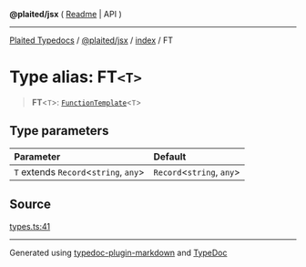 **@plaited/jsx** ( [Readme](../../README.md) \| API )

***

[Plaited Typedocs](../../../../modules.md) / [@plaited/jsx](../../modules.md) / [index](../README.md) / FT

# Type alias: FT`<T>`

> **FT**\<`T`\>: [`FunctionTemplate`](FunctionTemplate.md)\<`T`\>

## Type parameters

| Parameter | Default |
| :------ | :------ |
| `T` extends `Record`\<`string`, `any`\> | `Record`\<`string`, `any`\> |

## Source

[types.ts:41](https://github.com/plaited/plaited/blob/0d4801d/libs/jsx/src/types.ts#L41)

***

Generated using [typedoc-plugin-markdown](https://www.npmjs.com/package/typedoc-plugin-markdown) and [TypeDoc](https://typedoc.org/)
